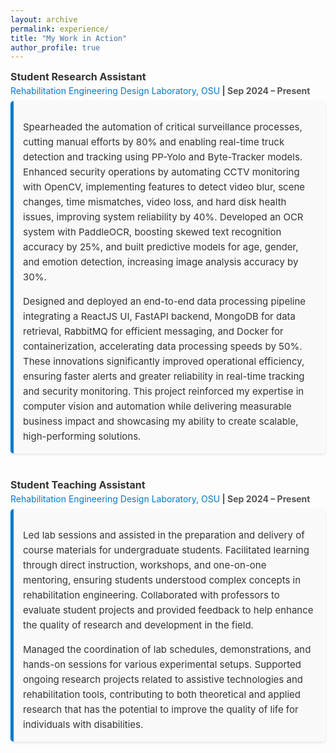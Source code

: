 ```yaml
---
layout: archive
permalink: experience/
title: "My Work in Action"
author_profile: true
---
```


<div class="experience-item">
  <div class="experience-title">
    <strong>Student Research Assistant</strong>  
    <span><a href="https://red.osu.edu/team/" target="_blank">Rehabilitation Engineering Design Laboratory, OSU</a> | Sep 2024 – Present</span>
  </div>
  
  <div class="experience-description">
    <p>
      Spearheaded the automation of critical surveillance processes, cutting manual efforts by 80% and enabling real-time truck detection and tracking using PP-Yolo and Byte-Tracker models. Enhanced security operations by automating CCTV monitoring with OpenCV, implementing features to detect video blur, scene changes, time mismatches, video loss, and hard disk health issues, improving system reliability by 40%. Developed an OCR system with PaddleOCR, boosting skewed text recognition accuracy by 25%, and built predictive models for age, gender, and emotion detection, increasing image analysis accuracy by 30%.
    </p>
    <p>
      Designed and deployed an end-to-end data processing pipeline integrating a ReactJS UI, FastAPI backend, MongoDB for data retrieval, RabbitMQ for efficient messaging, and Docker for containerization, accelerating data processing speeds by 50%. These innovations significantly improved operational efficiency, ensuring faster alerts and greater reliability in real-time tracking and security monitoring. This project reinforced my expertise in computer vision and automation while delivering measurable business impact and showcasing my ability to create scalable, high-performing solutions.
    </p>
  </div>
</div>

<div class="experience-item">
  <div class="experience-title">
    <strong>Student Teaching Assistant</strong>  
    <span><a href="https://cse.osu.edu/" target="_blank">Rehabilitation Engineering Design Laboratory, OSU</a> | Sep 2024 – Present</span>
  </div>
  
  <div class="experience-description">
    <p>
      Led lab sessions and assisted in the preparation and delivery of course materials for undergraduate students. Facilitated learning through direct instruction, workshops, and one-on-one mentoring, ensuring students understood complex concepts in rehabilitation engineering. Collaborated with professors to evaluate student projects and provided feedback to help enhance the quality of research and development in the field.
    </p>
    <p>
      Managed the coordination of lab schedules, demonstrations, and hands-on sessions for various experimental setups. Supported ongoing research projects related to assistive technologies and rehabilitation tools, contributing to both theoretical and applied research that has the potential to improve the quality of life for individuals with disabilities.
    </p>
  </div>
</div>

<style>
  /* Container for each experience item */
  .experience-item {
    margin-bottom: 40px; /* Space between experience entries */
  }

  /* Title of the experience with job role and organization */
  .experience-title {
    font-size: 16px;
    font-weight: bold;
    color: #333;
    margin-bottom: 8px;
  }

  .experience-title span {
    display: block;
    font-size: 14px;
    color: #555;
    margin-top: 4px;
  }

  /* Styling the experience description */
  .experience-description {
    background-color: #f9f9f9; /* Light background for readability */
    padding: 15px;
    border-left: 5px solid #007acc; /* Accent color for visual interest */
    border-radius: 5px;
    box-shadow: 0 2px 4px rgba(0, 0, 0, 0.1);
  }

  /* Paragraph styling inside description */
  .experience-description p {
    font-size: 15px;
    line-height: 1.6;
    color: #333;
    margin-bottom: 12px; /* Space between paragraphs */
  }

  .experience-description p:last-child {
    margin-bottom: 0; /* No margin on last paragraph */
  }

  /* Link styling */
  .experience-title a {
    text-decoration: none;
    color: #007acc;
    font-weight: normal;
  }

  .experience-title a:hover {
    text-decoration: underline;
  }
</style>
